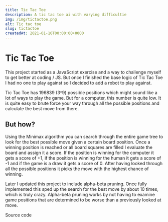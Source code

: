 ```yaml
---
title: Tic Tac Toe
description: A tic tac toe ai with varying difficultie
img: /img/tictactoe.png
alt: Tic tac toe
slug: tictactoe
createdAt: 2021-01-10T00:00:00+0000
---
```


# Tic Tac Toe

This project started as a JavaScript exercise and a way to challenge myself to get better at coding / JS. But once I finished the base logic of Tic Tac Toe I had no one to play against so I decided to add a robot to play against.

Tic Tac Toe has 196839 (3^9) possible positions which might sound like a lot of ways to play the game. But for a computer, this number is quite low. It is quite easy to brute force your way through all the possible positions and calculate the best move from there.

<tic-tac-toe></tic-tac-toe>

## But how?

Using the Minimax algorithm you can search through the entire game tree to look for the best possible move given a certain board position.
Once a winning position is reached or all board squares are filled I evaluate the board and assign it a score. If the position is winning for the computer it gets a score of +1, if the position is winning for the human it gets a score of -1 and if the game is a draw it gets a score of 0. After having looked through all the possible positions it picks the move with the highest chance of winning.

Later I updated this project to include alpha-beta pruning. Once fully implemented this sped up the search for the best move by about 10 times, which is truly crazy. Alpha-beta pruning works by not having to examine game positions that are determined to be worse than a previously looked at move.

<icon-link href="https://github.com/Vuurvos1/tictactoe" target="_blank" icon="github">
Source code
</icon-link>
